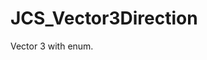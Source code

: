 <!--
   - $File: JCS_Vector3Direction.html $
   - $Date: 2018-10-01 20:25:31 $
   - $Revision: $
   - $Creator: Jen-Chieh Shen $
   - $Notice: See LICENSE.txt for modification and distribution information
   -                   Copyright © 2018 by Shen, Jen-Chieh $
-->


<div id="content-header">
  <h1>JCS_Vector3Direction</h1>
</div>

<p>
  Vector 3 with enum.
</p>
